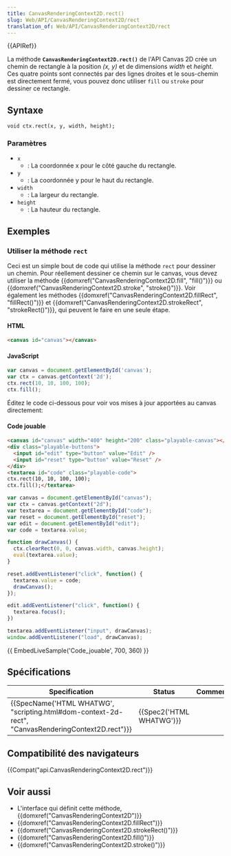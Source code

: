 ```yaml
---
title: CanvasRenderingContext2D.rect()
slug: Web/API/CanvasRenderingContext2D/rect
translation_of: Web/API/CanvasRenderingContext2D/rect
---
```

{{APIRef}}

La méthode **`CanvasRenderingContext2D.rect()`** de l'API Canvas 2D crée un chemin de rectangle à la position _(x, y)_ et de dimensions *width* et *height*. Ces quatre points sont connectés par des lignes droites et le sous-chemin est directement fermé, vous pouvez donc utiliser `fill` ou `stroke` pour dessiner ce rectangle.

## Syntaxe

    void ctx.rect(x, y, width, height);

### Paramètres

- `x`
  - : La coordonnée x pour le côté gauche du rectangle.
- `y`
  - : La coordonnée y pour le haut du rectangle.
- `width`
  - : La largeur du rectangle.
- `height`
  - : La hauteur du rectangle.

## Exemples

### Utiliser la méthode `rect`

Ceci est un simple bout de code qui utilise la méthode `rect` pour dessiner un chemin. Pour réellement dessiner ce chemin sur le canvas, vous devez utiliser la méthode {{domxref("CanvasRenderingContext2D.fill", "fill()")}} ou {{domxref("CanvasRenderingContext2D.stroke", "stroke()")}}. Voir également les méthodes {{domxref("CanvasRenderingContext2D.fillRect", "fillRect()")}} et {{domxref("CanvasRenderingContext2D.strokeRect", "strokeRect()")}}, qui peuvent le faire en une seule étape.

#### HTML

```html
<canvas id="canvas"></canvas>
```

#### JavaScript

```js
var canvas = document.getElementById('canvas');
var ctx = canvas.getContext('2d');
ctx.rect(10, 10, 100, 100);
ctx.fill();
```

Éditez le code ci-dessous pour voir vos mises à jour apportées au canvas directement:

#### Code jouable

```html hidden
<canvas id="canvas" width="400" height="200" class="playable-canvas"></canvas>
<div class="playable-buttons">
  <input id="edit" type="button" value="Edit" />
  <input id="reset" type="button" value="Reset" />
</div>
<textarea id="code" class="playable-code">
ctx.rect(10, 10, 100, 100);
ctx.fill();</textarea>
```

```js hidden
var canvas = document.getElementById("canvas");
var ctx = canvas.getContext("2d");
var textarea = document.getElementById("code");
var reset = document.getElementById("reset");
var edit = document.getElementById("edit");
var code = textarea.value;

function drawCanvas() {
  ctx.clearRect(0, 0, canvas.width, canvas.height);
  eval(textarea.value);
}

reset.addEventListener("click", function() {
  textarea.value = code;
  drawCanvas();
});

edit.addEventListener("click", function() {
  textarea.focus();
})

textarea.addEventListener("input", drawCanvas);
window.addEventListener("load", drawCanvas);
```

{{ EmbedLiveSample('Code_jouable', 700, 360) }}

## Spécifications

| Specification                                                                                                                        | Status                           | Comment |
| ------------------------------------------------------------------------------------------------------------------------------------ | -------------------------------- | ------- |
| {{SpecName('HTML WHATWG', "scripting.html#dom-context-2d-rect", "CanvasRenderingContext2D.rect")}} | {{Spec2('HTML WHATWG')}} |         |

## Compatibilité des navigateurs

{{Compat("api.CanvasRenderingContext2D.rect")}}

## Voir aussi

- L'interface qui définit cette méthode, {{domxref("CanvasRenderingContext2D")}}
- {{domxref("CanvasRenderingContext2D.fillRect")}}
- {{domxref("CanvasRenderingContext2D.strokeRect()")}}
- {{domxref("CanvasRenderingContext2D.fill()")}}
- {{domxref("CanvasRenderingContext2D.stroke()")}}
